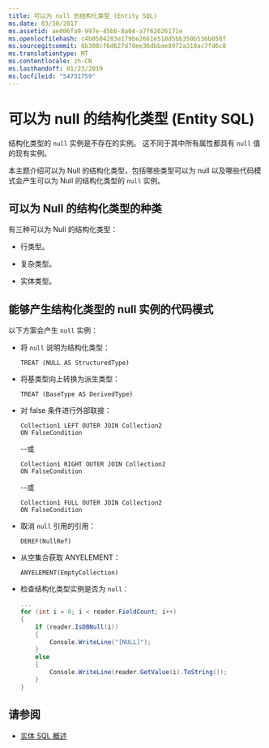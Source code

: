 ```yaml
---
title: 可以为 null 的结构化类型 (Entity SQL)
ms.date: 03/30/2017
ms.assetid: ae006fa9-997e-45bb-8a04-a7f62026171e
ms.openlocfilehash: c4b0584283e179be2661e518d5bb350b536b058f
ms.sourcegitcommit: 6b308cf6d627d78ee36dbbae8972a310ac7fd6c8
ms.translationtype: MT
ms.contentlocale: zh-CN
ms.lasthandoff: 01/23/2019
ms.locfileid: "54731759"
---
```

# <a name="nullable-structured-types-entity-sql"></a>可以为 null 的结构化类型 (Entity SQL)
结构化类型的 `null` 实例是不存在的实例。 这不同于其中所有属性都具有 `null` 值的现有实例。  
  
 本主题介绍可以为 Null 的结构化类型，包括哪些类型可以为 null 以及哪些代码模式会产生可以为 Null 的结构化类型的 `null` 实例。  
  
## <a name="kinds-of-nullable-structured-types"></a>可以为 Null 的结构化类型的种类  
 有三种可以为 Null 的结构化类型：  
  
-   行类型。  
  
-   复杂类型。  
  
-   实体类型。  
  
## <a name="code-patterns-that-produce-null-instances-of-structured-types"></a>能够产生结构化类型的 null 实例的代码模式  
 以下方案会产生 `null` 实例：  
  
-   将 `null` 说明为结构化类型：  
  
    ```  
    TREAT (NULL AS StructuredType)  
    ```  
  
-   将基类型向上转换为派生类型：  
  
    ```  
    TREAT (BaseType AS DerivedType)  
    ```  
  
-   对 false 条件进行外部联接：  
  
    ```  
    Collection1 LEFT OUTER JOIN Collection2  
    ON FalseCondition  
    ```  
  
     --或  
  
    ```  
    Collection1 RIGHT OUTER JOIN Collection2  
    ON FalseCondition  
    ```  
  
     --或  
  
    ```  
    Collection1 FULL OUTER JOIN Collection2  
    ON FalseCondition  
    ```  
  
-   取消 `null` 引用的引用：  
  
    ```  
    DEREF(NullRef)  
    ```  
  
-   从空集合获取 ANYELEMENT：  
  
    ```  
    ANYELEMENT(EmptyCollection)  
    ```  
  
-   检查结构化类型实例是否为 `null`：  
  
    ```csharp  
    ...  
    for (int i = 0; i < reader.FieldCount; i++)  
    {  
        if (reader.IsDBNull(i))  
        {  
            Console.WriteLine("[NULL]");  
        }  
        else  
        {  
            Console.WriteLine(reader.GetValue(i).ToString());  
        }  
    }  
    ```  
  
## <a name="see-also"></a>请参阅
- [实体 SQL 概述](../../../../../../docs/framework/data/adonet/ef/language-reference/entity-sql-overview.md)
